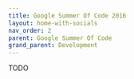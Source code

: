 ```yaml
---
title: Google Summer Of Code 2016
layout: home-with-socials
nav_order: 2
parent: Google Summer Of Code
grand_parent: Development
---
```


TODO
